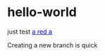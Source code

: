 # hello-world
just test
<a href='#' style='color:blue;'>a red a</a>
<p>Creating a new branch is quick</p>

